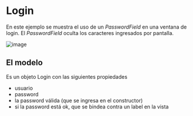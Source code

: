 # Login

En este ejemplo se muestra el uso de un *PasswordField* en una ventana de login.
El *PasswordField* oculta los caracteres ingresados por pantalla.

![image](https://cloud.githubusercontent.com/assets/4549002/17298776/c3264b90-57e1-11e6-96af-cdaeb26bb8bf.png)

## El modelo

Es un objeto Login con las siguientes propiedades

* usuario
* password
* la password válida (que se ingresa en el constructor)
* si la password está ok, que se bindea contra un label en la vista

